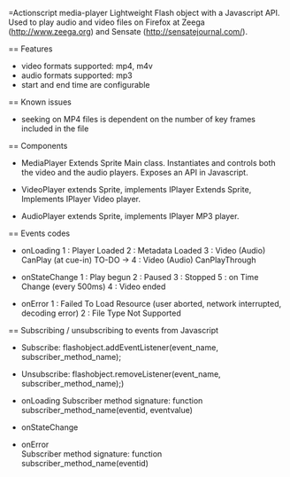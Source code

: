 =Actionscript media-player
Lightweight Flash object with a Javascript API. Used to play audio and video files on Firefox at Zeega (http://www.zeega.org) and Sensate (http://sensatejournal.com/).

== Features
* video formats supported: mp4, m4v
* audio formats supported: mp3
* start and end time are configurable

== Known issues
* seeking on MP4 files is dependent on the number of key frames included in the file

== Components
* MediaPlayer 
Extends Sprite
Main class. Instantiates and controls both the video and the audio players. Exposes an API in Javascript.

* VideoPlayer extends Sprite, implements IPlayer
Extends Sprite, Implements IPlayer
Video player. 

* AudioPlayer extends Sprite, implements IPlayer
MP3 player. 

== Events codes
* onLoading
	1 : Player Loaded
	2 : Metadata Loaded
	3 : Video (Audio) CanPlay (at cue-in)
	TO-DO -> 4 : Video (Audio) CanPlayThrough
	
* onStateChange
	1 : Play begun
	2 : Paused
	3 : Stopped
	5 : on Time Change (every 500ms)
	4 : Video ended
	
* onError
	1 : Failed To Load Resource (user aborted, network interrupted, decoding error)
	2 : File Type Not Supported

== Subscribing / unsubscribing to events from Javascript
* Subscribe: flashobject.addEventListener(event_name, subscriber_method_name);
* Unsubscribe: flashobject.removeListener(event_name, subscriber_method_name);)

* onLoading
	Subscriber method signature: function subscriber_method_name(eventid, eventvalue)
* onStateChange
* onError	
	Subscriber method signature: function subscriber_method_name(eventid)

